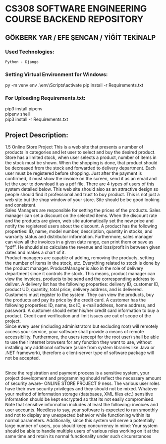 # CS308 SOFTWARE ENGINEERING COURSE BACKEND REPOSITORY

## GÖKBERK YAR / EFE ŞENCAN / YİĞİT TEKİNALP

### Used Technologies:

    Python - Django

### Setting Virtual Environment for Windows:

py -m venv env
.\env\Scripts\activate
pip install -r Requirements.txt

### For Uploading Requirements.txt:

pip3 install pipenv<br/>
pipenv shell<br/>
pip3 install -r Requirements.txt<br/>



## Project Description:

1.5 Online Store Project
    This is a web site that presents a number of products in categories and let user to select and buy the desired product. Store has a limited stock, when user selects a product, number of items in the stock must be shown. When the shopping is done, that product should be decreased from the stock and forwarded to delivery department. Each user must be registered before shopping. Just after the payment is confirmed, it must show the invoice on the screen, send it as an email and let the user to download it as a pdf file. There are 4 types of users of this system detailed below. This web site should also as an attractive design so people should find it professional and trust to buy product. This is not just a web site but the shop window of your store. Site should be be good looking and consistent.
 <br/>   Sales Managers are responsible for setting the prices of the products. Sales manager can set a discount on the selected items. When the discount rate and the products are given, web site automatically set the new price and notify the registered
users about the discount. A product has the following properties: ID, name, model
number, description, quantity in stocks, and warranty status and distributor information. Furthermore, sales manager can view all the invoices in a given date range, can
print them or save as “pdf”. He should also calculate the revenue and loss/profit in
between given dates and makes a chart of it.
<br/>   Product managers are capable of adding, removing the products, setting the number of items in the stock, etc. Everything related to stock is done by the product
manager. ProductManager is also in the role of delivery department since it controls
the stock. This means, product manager can view the invoices, products to be send
and the corresponding address to deliver. A delivery list has the following properties:
delivery ID, customer ID, product UD, quantity, total price, delivery address, and is
delivered.
<br/>   Customers must register to the system. They can view the products, buy the
products and pay its price by the credit card. A customer has the following properties:
ID, name, tax ID, e-mail address, home address, and password. A customer should
enter his/her credit card information to buy a product. Credit card verification and
limit issues are out of scope of the project.
<br/>   Since every user (including administrators but excluding root) will remotely access your service, your software shall provide a means of remote accessibility. Furthermore, the users (except for the root user) shall be able to use their internet
browsers for any function they want to use, without installing any additional software
(aside from system libraries like Java or .NET framework), therefore a client-server
type of software package will not be accepted.

<br/>   Since the registration and payment process is a sensitive system, your project development and programming should reflect the necessary amount of security aware-
ONLINE STORE PROJECT 9
ness. The various user roles have their own security privileges and they should not
be mixed. Whatever your method of information storage (databases, XML files etc.)
sensitive information should be kept encrypted so that its not easily compromised.
Note that sensitive information includes at least the following: invoices and user accounts. Needless to say, your software is expected to run smoothly and not to display
any unexpected behavior while functioning within its normal parameters. Additionally, since this system will serve a potentially large number of users, you should keep
concurrency in mind: Your system should be able to handle multiple users of various
roles working on it at the same time and retain its normal functionality under such
circumstances
